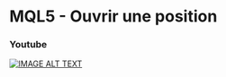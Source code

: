 # MQL5 - Ouvrir une position

### Youtube

[![IMAGE ALT TEXT](http://img.youtube.com/vi/_b04yR1PvaI/0.jpg)](http://www.youtube.com/watch?v=_b04yR1PvaI "MQL5 - Ouvrir une position")